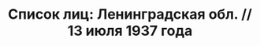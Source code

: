 ---
title: 'Список лиц: Ленинградская обл. // 13 июля 1937 года'
description: РГАСПИ, ф.17, т.2, оп.171, дело 410, лист 58
images:
- /disk/pictures/v02/17-171-410-058.jpg
- /disk/pictures/v02/17-171-410-059.jpg
- /disk/pictures/v02/17-171-410-060.jpg
- /disk/pictures/v02/17-171-410-061.jpg
- /disk/pictures/v02/17-171-410-062.jpg
- /disk/pictures/v02/17-171-410-063.jpg
---